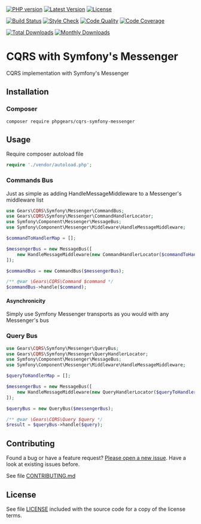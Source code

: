 [![PHP version](https://img.shields.io/badge/PHP-%3E%3D7.1-8892BF.svg?style=flat-square)](http://php.net)
[![Latest Version](https://img.shields.io/packagist/v/phpgears/cqrs-symfony-messenger.svg?style=flat-square)](https://packagist.org/packages/phpgears/cqrs-symfony-messenger)
[![License](https://img.shields.io/github/license/phpgears/cqrs-symfony-messenger.svg?style=flat-square)](https://github.com/phpgears/cqrs-symfony-messenger/blob/master/LICENSE)

[![Build Status](https://img.shields.io/travis/phpgears/cqrs-symfony-messenger.svg?style=flat-square)](https://travis-ci.org/phpgears/cqrs-symfony-messenger)
[![Style Check](https://styleci.io/repos/168892182/shield)](https://styleci.io/repos/168892182)
[![Code Quality](https://img.shields.io/scrutinizer/g/phpgears/cqrs-symfony-messenger.svg?style=flat-square)](https://scrutinizer-ci.com/g/phpgears/cqrs-symfony-messenger)
[![Code Coverage](https://img.shields.io/coveralls/phpgears/cqrs-symfony-messenger.svg?style=flat-square)](https://coveralls.io/github/phpgears/cqrs-symfony-messenger)

[![Total Downloads](https://img.shields.io/packagist/dt/phpgears/cqrs-symfony-messenger.svg?style=flat-square)](https://packagist.org/packages/phpgears/cqrs-symfony-messenger/stats)
[![Monthly Downloads](https://img.shields.io/packagist/dm/phpgears/cqrs-symfony-messenger.svg?style=flat-square)](https://packagist.org/packages/phpgears/cqrs-symfony-messenger/stats)

# CQRS with Symfony's Messenger

CQRS implementation with Symfony's Messenger

## Installation

### Composer

```
composer require phpgears/cqrs-symfony-messenger
```

## Usage

Require composer autoload file

```php
require './vendor/autoload.php';
```

### Commands Bus

Just as simple as adding HandleMessageMiddleware to a Messenger's middleware list

```php
use Gears\CQRS\Symfony\Messenger\CommandBus;
use Gears\CQRS\Symfony\Messenger\CommandHandlerLocator;
use Symfony\Component\Messenger\MessageBus;
use Symfony\Component\Messenger\Middleware\HandleMessageMiddleware;

$commandToHandlerMap = [];

$messengerBus = new MessageBus([
    new HandleMessageMiddleware(new CommandHandlerLocator($commandToHandlerMap)),
]);

$commandBus = new CommandBus($messengerBus);

/** @var \Gears\CQRS\Command $command */
$commandBus->handle($command);
```

#### Asynchronicity

Simply use Symfony Messenger transports as you would with any Messenger's bus

### Query Bus

```php
use Gears\CQRS\Symfony\Messenger\QueryBus;
use Gears\CQRS\Symfony\Messenger\QueryHandlerLocator;
use Symfony\Component\Messenger\MessageBus;
use Symfony\Component\Messenger\Middleware\HandleMessageMiddleware;

$queryToHandlerMap = [];

$messengerBus = new MessageBus([
    new HandleMessageMiddleware(new QueryHandlerLocator($queryToHandlerMap)),
]);

$queryBus = new QueryBus($messengerBus);

/** @var \Gears\CQRS\Query $query */
$result = $queryBus->handle($query);
```

## Contributing

Found a bug or have a feature request? [Please open a new issue](https://github.com/phpgears/cqrs-symfony-messenger/issues). Have a look at existing issues before.

See file [CONTRIBUTING.md](https://github.com/phpgears/cqrs-symfony-messenger/blob/master/CONTRIBUTING.md)

## License

See file [LICENSE](https://github.com/phpgears/cqrs-symfony-messenger/blob/master/LICENSE) included with the source code for a copy of the license terms.
